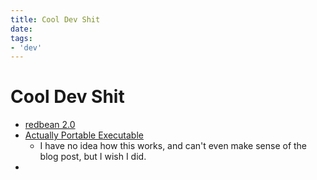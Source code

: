 ```yaml
---
title: Cool Dev Shit
date:
tags:
- 'dev'
---
```


# Cool Dev Shit

* [redbean 2.0](https://redbean.dev/2.0.html)
* [Actually Portable Executable](https://justine.lol/ape.html)
  * I have no idea how this works, and can't even make sense of the blog post, but I wish I did.
* 